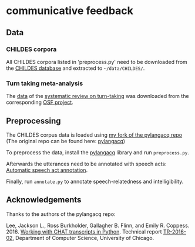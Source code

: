 # communicative feedback


## Data

### CHILDES corpora
All CHILDES corpora listed in 'preprocess.py' need to be downloaded from the
[CHILDES database](https://childes.talkbank.org/) and extracted to `~/data/CHILDES/`.

### Turn taking meta-analysis
The [data](data/MA%20turn-taking.csv) of the [systematic review on turn-taking](https://psyarxiv.com/3bak6) was 
downloaded from the corresponding
[OSF project](https://osf.io/wkceb/?view_only=9cca387b49ef427fa9740cb94c3fbd5c).

## Preprocessing

The CHILDES corpus data is loaded using [my fork of the pylangacq repo](https://github.com/mitjanikolaus/pylangacq)
(The original repo can be found here: [pylangacq](https://github.com/jacksonllee/pylangacq))

To preprocess the data, install the [pylangacq](https://github.com/mitjanikolaus/pylangacq) library
and run `preprocess.py`.

Afterwards the utterances need to be annotated with speech acts: [Automatic speech act annotation](https://github.com/mitjanikolaus/childes-speech-acts/tree/new-data-loading).

Finally, run `annotate.py` to annotate speech-relatedness and intelligibility.

## Acknowledgements
Thanks to the authors of the pylangacq repo: 

Lee, Jackson L., Ross Burkholder, Gallagher B. Flinn, and Emily R. Coppess. 2016.
[Working with CHAT transcripts in Python](https://jacksonllee.com/papers/lee-etal-2016-pylangacq.pdf).
Technical report [TR-2016-02](https://newtraell.cs.uchicago.edu/research/publications/techreports/TR-2016-02),
Department of Computer Science, University of Chicago.
